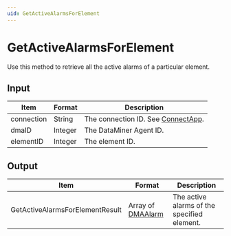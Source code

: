 ```yaml
---
uid: GetActiveAlarmsForElement
---
```


# GetActiveAlarmsForElement

Use this method to retrieve all the active alarms of a particular element.

## Input

| Item       | Format  | Description                                          |
|------------|---------|------------------------------------------------------|
| connection | String  | The connection ID. See [ConnectApp](xref:ConnectApp). |
| dmaID      | Integer | The DataMiner Agent ID.                              |
| elementID  | Integer | The element ID.                                      |

## Output

| Item | Format | Description |
|--|--|--|
| GetActiveAlarmsForElementResult | Array of [DMAAlarm](xref:DMAAlarm) | The active alarms of the specified element. |
